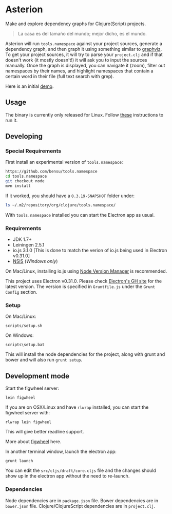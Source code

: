 # Asterion 

Make and explore dependency graphs for Clojure(Script) projects.

> La casa es del tamaño del mundo; mejor dicho, es el mundo.

Asterion will run `tools.namespace` against your project sources,
generate a dependency graph, and then graph it using something similar
to [graphviz](https://github.com/cpettitt/dagre-d3). To get your
project sources, it will try to parse your `project.clj` and if that
doesn't work (it mostly doesn't!) it will ask you to input the sources
manually. Once the graph is displayed, you can navigate it (zoom),
filter out namespaces by their names, and highlight namespaces that
contain a certain word in their file (full text search with grep).

Here is an initial [demo](https://www.youtube.com/watch?v=NOJLmkIyS2A).

## Usage

The binary is currently only released for Linux. Follow
[these](https://github.com/bensu/asterion/releases/tag/v0.1.0-alpha1)
instructions to run it.

## Developing

### Special Requirements

First install an experimental version of `tools.namespace`:

```sh
https://github.com/bensu/tools.namespace
cd tools.namespace
git checkout node
mvn install
```

If it worked, you should have a `0.3.19-SNAPSHOT` folder under:

```sh
ls ~/.m2/repository/org/clojure/tools.namespace/
```

With `tools.namespace` installed you can start the Electron app as
usual.

### Requirements

* JDK 1.7+
* Leiningen 2.5.1
* io.js 3.1.0 [This is done to match the verion of io.js being used in Electron v0.31.0]
* [NSIS](http://nsis.sourceforge.net/) (*Windows only*)

On Mac/Linux, installing io.js using [Node Version Manager](https://github.com/creationix/nvm) is recommended.

This project uses Electron v0.31.0. Please check [Electron's GH site](https://github.com/atom/electron) for the latest version. The version is specified in `Gruntfile.js` under the `Grunt Config` section.

### Setup

On Mac/Linux:

```
scripts/setup.sh
```

On Windows:

```
scripts\setup.bat
```

This will install the node dependencies for the project, along with grunt and bower and will also run `grunt setup`.


## Development mode

Start the figwheel server:

```
lein figwheel
```

If you are on OSX/Linux and have `rlwrap` installed, you can start the figwheel server with:

```
rlwrap lein figwheel
```

This will give better readline support.

More about [figwheel](https://github.com/bhauman/lein-figwheel) here.


In another terminal window, launch the electron app:

```
grunt launch
```

You can edit the `src/cljs/draft/core.cljs` file and the changes should show up in the electron app without the need to re-launch.

### Dependencies

Node dependencies are in `package.json` file. Bower dependencies are in `bower.json` file. Clojure/ClojureScript dependencies are in `project.clj`.
